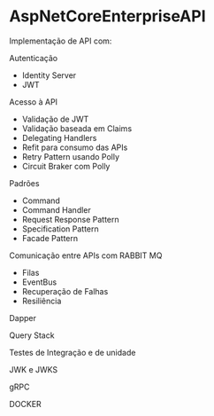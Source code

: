 # AspNetCoreEnterpriseAPI
Implementação de API com: 

Autenticação
- Identity Server
- JWT

Acesso à API
- Validação de JWT
- Validação baseada em Claims
- Delegating Handlers
- Refit para consumo das APIs
- Retry Pattern usando Polly
- Circuit Braker com Polly

Padrões
- Command
- Command Handler
- Request Response Pattern
- Specification Pattern
- Facade Pattern

Comunicação entre APIs com RABBIT MQ
- Filas
- EventBus
- Recuperação de Falhas
- Resiliência

Dapper

Query Stack

Testes de Integração e de unidade

JWK e JWKS

gRPC

DOCKER




